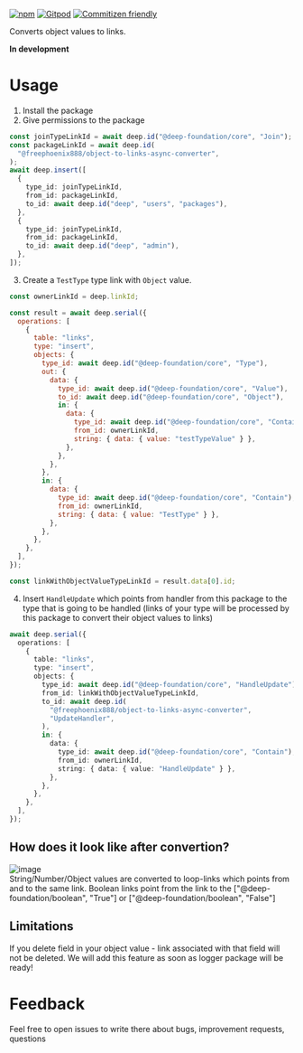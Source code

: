 [![npm](https://img.shields.io/npm/v/@freephoenix888/object-to-links-async-converter.svg)](https://www.npmjs.com/package/@freephoenix888/object-to-links-async-converter)
[![Gitpod](https://img.shields.io/badge/Gitpod-ready--to--code-blue?logo=gitpod)](https://gitpod.io/#https://github.com/FreePhoenix888/object-to-links-async-converter)
[![Commitizen friendly](https://img.shields.io/badge/commitizen-friendly-brightgreen.svg)](http://commitizen.github.io/cz-cli/)

Converts object values to links.

**In development**

# Usage

1. Install the package
2. Give permissions to the package

```ts
const joinTypeLinkId = await deep.id("@deep-foundation/core", "Join");
const packageLinkId = await deep.id(
  "@freephoenix888/object-to-links-async-converter",
);
await deep.insert([
  {
    type_id: joinTypeLinkId,
    from_id: packageLinkId,
    to_id: await deep.id("deep", "users", "packages"),
  },
  {
    type_id: joinTypeLinkId,
    from_id: packageLinkId,
    to_id: await deep.id("deep", "admin"),
  },
]);
```

3. Create a `TestType` type link with `Object` value.

```js
const ownerLinkId = deep.linkId;

const result = await deep.serial({
  operations: [
    {
      table: "links",
      type: "insert",
      objects: {
        type_id: await deep.id("@deep-foundation/core", "Type"),
        out: {
          data: {
            type_id: await deep.id("@deep-foundation/core", "Value"),
            to_id: await deep.id("@deep-foundation/core", "Object"),
            in: {
              data: {
                type_id: await deep.id("@deep-foundation/core", "Contain"),
                from_id: ownerLinkId,
                string: { data: { value: "testTypeValue" } },
              },
            },
          },
        },
        in: {
          data: {
            type_id: await deep.id("@deep-foundation/core", "Contain"),
            from_id: ownerLinkId,
            string: { data: { value: "TestType" } },
          },
        },
      },
    },
  ],
});

const linkWithObjectValueTypeLinkId = result.data[0].id;
```

4. Insert `HandleUpdate` which points from handler from this package to the type that is going to be handled (links of your type will be processed by this package to convert their object values to links)

```ts
await deep.serial({
  operations: [
    {
      table: "links",
      type: "insert",
      objects: {
        type_id: await deep.id("@deep-foundation/core", "HandleUpdate"),
        from_id: linkWithObjectValueTypeLinkId,
        to_id: await deep.id(
          "@freephoenix888/object-to-links-async-converter",
          "UpdateHandler",
        ),
        in: {
          data: {
            type_id: await deep.id("@deep-foundation/core", "Contain"),
            from_id: ownerLinkId,
            string: { data: { value: "HandleUpdate" } },
          },
        },
      },
    },
  ],
});
```

## How does it look like after convertion?

![image](https://user-images.githubusercontent.com/66206278/230576157-5bcfd0fa-4689-42b8-8ef0-badd7f5397ba.png)  
String/Number/Object values are converted to loop-links which points from and to the same link. Boolean links point from the link to the ["@deep-foundation/boolean", "True"] or ["@deep-foundation/boolean", "False"]

## Limitations

If you delete field in your object value - link associated with that field will not be deleted. We will add this feature as soon as logger package will be ready!

# Feedback

Feel free to open issues to write there about bugs, improvement requests, questions
